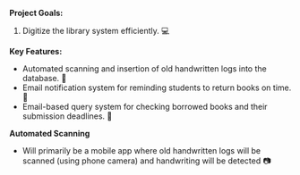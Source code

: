 **Project Goals:**

1. Digitize the library system efficiently. :computer:

**Key Features:**

- Automated scanning and insertion of old handwritten logs into the database. :file_folder:
- Email notification system for reminding students to return books on time. :email:
- Email-based query system for checking borrowed books and their submission deadlines. :calendar:

**Automated Scanning**

- Will primarily be a mobile app where old handwritten logs will be scanned (using phone camera) and handwriting will be detected :camera:
